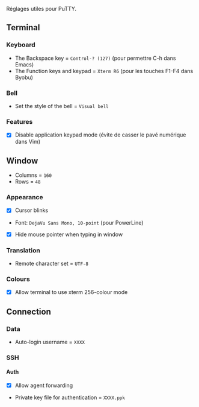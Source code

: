 Réglages utiles pour PuTTY.

Terminal
--------

### Keyboard

- The Backspace key = `Control-? (127)` (pour permettre C-h dans Emacs)
- The Function keys and keypad = `Xterm R6` (pour les touches F1-F4 dans Byobu)

### Bell

- Set the style of the bell = `Visual bell`

### Features

- [X] Disable application keypad mode (évite de casser le pavé numérique dans Vim)


Window
------

- Columns = `160`
- Rows = `48`

### Appearance

- [X] Cursor blinks
- Font: `DejaVu Sans Mono, 10-point` (pour PowerLine)
- [X] Hide mouse pointer when typing in window

### Translation

- Remote character set = `UTF-8`

### Colours

- [X] Allow terminal to use xterm 256-colour mode


Connection
----------

### Data

- Auto-login username = `XXXX`

### SSH

#### Auth

- [X] Allow agent forwarding
- Private key file for authentication = `XXXX.ppk`

